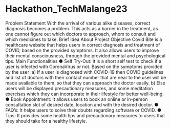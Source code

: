 # Hackathon_TechMalange23

Problem Statement 
With the arrival of various alike diseases, correct diagnosis becomes a problem. This acts as a barrier in the treatment, as one cannot figure out which doctors to approach, whom to consult and which medicines to take. Brief Idea About Project Objective Covid Bite is a healthcare website that helps users in correct diagnosis and treatment of COVID, based on the provided symptoms. It also allows users to improve their mental consciousness, through the provided mental and psychological tips. Main Functionalities ● Self Try-Out: It is a short self test to check if a user is infected with CoronaVirus or not. Based on the symptoms provided by the user :a) If a user is diagnosed with COVID-19 then COVID guidelines and list of doctors with their contact number that are near to the user will be made available to them, so that they can approach the doctor easily. b) Else users will be displayed precautionary measures, and some meditation exercises which they can incorporate in their lifestyle for better well-being. ● Book Appointment: It allows users to book an online or in-person consultation slot of desired date, location and with the desired doctor. ● FAQ’s: It helps users to solve their doubts regarding software or COVID. ● Tips: It provides some health tips and precautionary measures to users that they should take for a healthy lifestyle.
